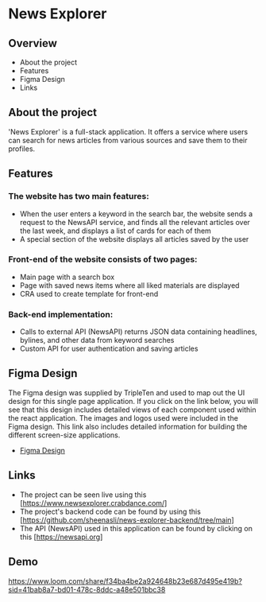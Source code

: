 # News Explorer

## Overview

- About the project
- Features
- Figma Design
- Links

## About the project

'News Explorer' is a full-stack application. It offers a service where users can search for news articles from various sources and save them to their profiles.

## Features

### The website has two main features:

- When the user enters a keyword in the search bar, the website sends a request to the NewsAPI service, and finds all the relevant articles over the last week, and displays a list of cards for each of them
- A special section of the website displays all articles saved by the user

### Front-end of the website consists of two pages:

- Main page with a search box
- Page with saved news items where all liked materials are displayed
- CRA used to create template for front-end

### Back-end implementation:

- Calls to external API (NewsAPI) returns JSON data containing headlines, bylines, and other data from keyword searches
- Custom API for user authentication and saving articles

## Figma Design

The Figma design was supplied by TripleTen and used to map out the UI design for this single page application. If you click on the link below, you will see that this design includes detailed views of each component used within the react application. The images and logos used were included in the Figma design. This link also includes detailed information for building the different screen-size applications.

- [Figma Design](https://www.figma.com/file/z1bxDn7eBEDlsDhnZ9dtin/Your-Final-Project?type=design&node-id=22618-1384&mode=design&t=0stXAIgw6Hqio1BD-0)

## Links

- The project can be seen live using this [https://www.newsexplorer.crabdance.com/]
- The project's backend code can be found by using this [https://github.com/sheenasli/news-explorer-backend/tree/main]
- The API (NewsAPI) used in this application can be found by clicking on this [https://newsapi.org]

## Demo
https://www.loom.com/share/f34ba4be2a924648b23e687d495e419b?sid=41bab8a7-bd01-478c-8ddc-a48e501bbc38
